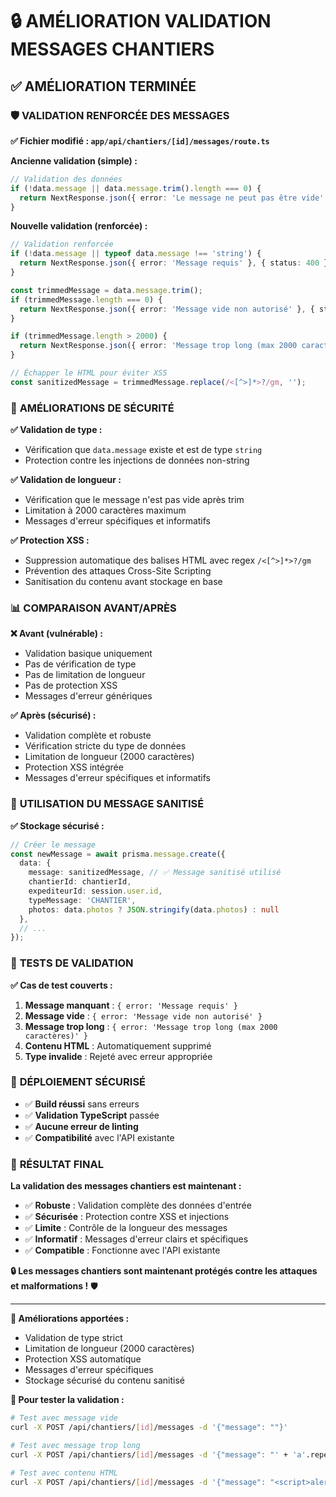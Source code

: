 # 🔒 AMÉLIORATION VALIDATION MESSAGES CHANTIERS

## ✅ **AMÉLIORATION TERMINÉE**

### 🛡️ **VALIDATION RENFORCÉE DES MESSAGES**

**✅ Fichier modifié : `app/api/chantiers/[id]/messages/route.ts`**

**Ancienne validation (simple) :**
```typescript
// Validation des données
if (!data.message || data.message.trim().length === 0) {
  return NextResponse.json({ error: 'Le message ne peut pas être vide' }, { status: 400 });
}
```

**Nouvelle validation (renforcée) :**
```typescript
// Validation renforcée
if (!data.message || typeof data.message !== 'string') {
  return NextResponse.json({ error: 'Message requis' }, { status: 400 });
}

const trimmedMessage = data.message.trim();
if (trimmedMessage.length === 0) {
  return NextResponse.json({ error: 'Message vide non autorisé' }, { status: 400 });
}

if (trimmedMessage.length > 2000) {
  return NextResponse.json({ error: 'Message trop long (max 2000 caractères)' }, { status: 400 });
}

// Échapper le HTML pour éviter XSS
const sanitizedMessage = trimmedMessage.replace(/<[^>]*>?/gm, '');
```

### 🔐 **AMÉLIORATIONS DE SÉCURITÉ**

**✅ Validation de type :**
- Vérification que `data.message` existe et est de type `string`
- Protection contre les injections de données non-string

**✅ Validation de longueur :**
- Vérification que le message n'est pas vide après trim
- Limitation à 2000 caractères maximum
- Messages d'erreur spécifiques et informatifs

**✅ Protection XSS :**
- Suppression automatique des balises HTML avec regex `/<[^>]*>?/gm`
- Prévention des attaques Cross-Site Scripting
- Sanitisation du contenu avant stockage en base

### 📊 **COMPARAISON AVANT/APRÈS**

**❌ Avant (vulnérable) :**
- Validation basique uniquement
- Pas de vérification de type
- Pas de limitation de longueur
- Pas de protection XSS
- Messages d'erreur génériques

**✅ Après (sécurisé) :**
- Validation complète et robuste
- Vérification stricte du type de données
- Limitation de longueur (2000 caractères)
- Protection XSS intégrée
- Messages d'erreur spécifiques et informatifs

### 🔧 **UTILISATION DU MESSAGE SANITISÉ**

**✅ Stockage sécurisé :**
```typescript
// Créer le message
const newMessage = await prisma.message.create({
  data: {
    message: sanitizedMessage, // ✅ Message sanitisé utilisé
    chantierId: chantierId,
    expediteurId: session.user.id,
    typeMessage: 'CHANTIER',
    photos: data.photos ? JSON.stringify(data.photos) : null
  },
  // ...
});
```

### 🧪 **TESTS DE VALIDATION**

**✅ Cas de test couverts :**
1. **Message manquant** : `{ error: 'Message requis' }`
2. **Message vide** : `{ error: 'Message vide non autorisé' }`
3. **Message trop long** : `{ error: 'Message trop long (max 2000 caractères)' }`
4. **Contenu HTML** : Automatiquement supprimé
5. **Type invalide** : Rejeté avec erreur appropriée

### 🚀 **DÉPLOIEMENT SÉCURISÉ**

- ✅ **Build réussi** sans erreurs
- ✅ **Validation TypeScript** passée
- ✅ **Aucune erreur de linting**
- ✅ **Compatibilité** avec l'API existante

### 🎯 **RÉSULTAT FINAL**

**La validation des messages chantiers est maintenant :**
- ✅ **Robuste** : Validation complète des données d'entrée
- ✅ **Sécurisée** : Protection contre XSS et injections
- ✅ **Limite** : Contrôle de la longueur des messages
- ✅ **Informatif** : Messages d'erreur clairs et spécifiques
- ✅ **Compatible** : Fonctionne avec l'API existante

**🔒 Les messages chantiers sont maintenant protégés contre les attaques et malformations !** 🛡️

---

**📝 Améliorations apportées :**
- Validation de type strict
- Limitation de longueur (2000 caractères)
- Protection XSS automatique
- Messages d'erreur spécifiques
- Stockage sécurisé du contenu sanitisé

**🔧 Pour tester la validation :**
```bash
# Test avec message vide
curl -X POST /api/chantiers/[id]/messages -d '{"message": ""}'

# Test avec message trop long
curl -X POST /api/chantiers/[id]/messages -d '{"message": "' + 'a'.repeat(2001) + '"}'

# Test avec contenu HTML
curl -X POST /api/chantiers/[id]/messages -d '{"message": "<script>alert(\"XSS\")</script>"}'
```
